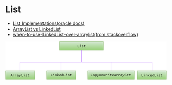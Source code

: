 # List

- [List Implementations(oracle docs)](https://docs.oracle.com/javase/tutorial/collections/implementations/list.html)
- [ArrayList vs LinkedList](https://dzone.com/articles/arraylist-vs-linkedlist-vs)
- [when-to-use-LinkedList-over-arraylist(from stackoverflow)](https://stackoverflow.com/questions/322715/when-to-use-linkedlist-over-arraylist)

![List](images/list.png)
